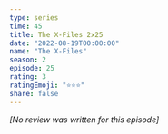 ```yaml
---
type: series
time: 45
title: The X-Files 2x25
date: "2022-08-19T00:00:00"
name: "The X-Files"
season: 2
episode: 25
rating: 3
ratingEmoji: "⭐️⭐️⭐️"
share: false
---
```


_[No review was written for this episode]_

